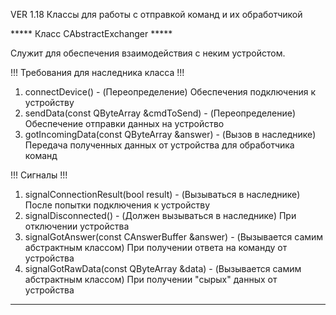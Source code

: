﻿VER 1.18 Классы для работы с отправкой команд и их обработчикой


***** Класс CAbstractExchanger *****

Служит для обеспечения взаимодействия с неким устройстом.

!!! Требования для наследника класса !!!
1. connectDevice() - (Переопределение) Обеспечения подключения к устройству
2. sendData(const QByteArray &cmdToSend) - (Переопределение) Обеспечение отправки данных на устройство
3. gotIncomingData(const QByteArray &answer) - (Вызов в наследнике) Передача полученных данных от устройства для
обработчика команд

!!! Сигналы !!!

1. signalConnectionResult(bool result) - (Вызываться в наследнике) После попытки подключения к устройству
2. signalDisconnected() - (Должен вызываться в наследнике) При отключении устройства
3. signalGotAnswer(const CAnswerBuffer &answer) - (Вызывается самим абстрактным классом) При получении ответа на команду
от устройства
4. signalGotRawData(const QByteArray &data) - (Вызывается самим абстрактным классом) При получении "сырых" данных
от устройства

***********************************************************
